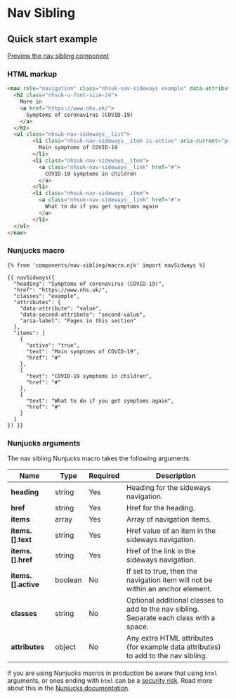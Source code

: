 # Nav Sibling

## Quick start example

[Preview the nav sibling component](https://nhsuk.github.io/nhsuk-frontend/components/nav-sibling/index.html)

### HTML markup

```html
<nav role="navigation" class="nhsuk-nav-sideways example" data-attribute="value" data-second-attribute="second-value" aria-label="Pages in this section">
  <h2 class="nhsuk-u-font-size-24">
    More in
    <a href="https://www.nhs.uk/">
      Symptoms of coronavirus (COVID-19)
    </a>
  </h2>
  <ul class="nhsuk-nav-sideways__list">
        <li class="nhsuk-nav-sideways__item is-active" aria-current="page">
          Main symptoms of COVID-19
        </li>
        <li class="nhsuk-nav-sideways__item">
          <a class="nhsuk-nav-sideways__link" href="#">
            COVID-19 symptoms in children
          </a>
        </li>
        <li class="nhsuk-nav-sideways__item">
          <a class="nhsuk-nav-sideways__link" href="#">
            What to do if you get symptoms again
          </a>
        </li>
  </ul>
</nav>
```

### Nunjucks macro

```
{% from 'components/nav-sibling/macro.njk' import navSidways %}

{{ navSidways({
  "heading": "Symptoms of coronavirus (COVID-19)",
  "href": "https://www.nhs.uk/",
  "classes": "example",
  "attributes": {
    "data-attribute": "value",
    "data-second-attribute": "second-value",
    "aria-label": "Pages in this section"
  },
  "items": [
    {
      "active": "true",
      "text": "Main symptoms of COVID-19",
      "href": "#"
    },
    {
      "text": "COVID-19 symptoms in children",
      "href": "#"
    },
    {
      "text": "What to do if you get symptoms again",
      "href": "#"
    }
  ]
}) }}
```

### Nunjucks arguments

The nav sibling Nunjucks macro takes the following arguments:

| Name                  | Type     | Required  | Description  |
| ----------------------|----------|-----------|--------------|
| **heading**           | string   | Yes       | Heading for the sideways navigation. |
| **href**              | string   | Yes       | Href for the heading. |
| **items**             | array    | Yes       | Array of navigation items. |
| **items.[].text**     | string   | Yes       | Href value of an item in the sideways navigation. |
| **items.[].href**     | string   | Yes       | Href of the link in the  sideways navigation. |
| **items.[].active**   | boolean  | No        | If set to true, then the navigation item will not be within an anchor element. |
| **classes**           | string   | No        | Optional additional classes to add to the nav sibling. Separate each class with a space. |
| **attributes**        | object   | No        | Any extra HTML attributes (for example data attributes) to add to the nav sibling. |

If you are using Nunjucks macros in production be aware that using `html` arguments, or ones ending with `html` can be a [security risk](https://developer.mozilla.org/en-US/docs/Glossary/Cross-site_scripting). Read more about this in the [Nunjucks documentation](https://mozilla.github.io/nunjucks/api.html#user-defined-templates-warning).
